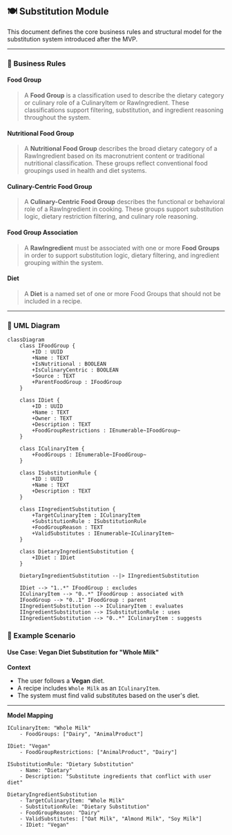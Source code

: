 ## 🍽️ Substitution Module

This document defines the core business rules and structural model for the substitution system introduced after the MVP.

---

### 🧠 Business Rules

#### Food Group  
> A **Food Group** is a classification used to describe the dietary category or culinary role of a CulinaryItem or RawIngredient. These classifications support filtering, substitution, and ingredient reasoning throughout the system.

#### Nutritional Food Group  
> A **Nutritional Food Group** describes the broad dietary category of a RawIngredient based on its macronutrient content or traditional nutritional classification. These groups reflect conventional food groupings used in health and diet systems.

#### Culinary-Centric Food Group  
> A **Culinary-Centric Food Group** describes the functional or behavioral role of a RawIngredient in cooking. These groups support substitution logic, dietary restriction filtering, and culinary role reasoning.

#### Food Group Association  
> A **RawIngredient** must be associated with one or more **Food Groups** in order to support substitution logic, dietary filtering, and ingredient grouping within the system.

#### Diet  
> A **Diet** is a named set of one or more Food Groups that should not be included in a recipe.

---

### 🧩 UML Diagram

```mermaid
classDiagram
    class IFoodGroup {
        +ID : UUID
        +Name : TEXT
        +IsNutritional : BOOLEAN
        +IsCulinaryCentric : BOOLEAN
        +Source : TEXT
        +ParentFoodGroup : IFoodGroup
    }

    class IDiet {
        +ID : UUID
        +Name : TEXT
        +Owner : TEXT
        +Description : TEXT
        +FoodGroupRestrictions : IEnumerable~IFoodGroup~
    }

    class ICulinaryItem {
        +FoodGroups : IEnumerable~IFoodGroup~
    }

    class ISubstitutionRule {
        +ID : UUID
        +Name : TEXT
        +Description : TEXT
    }

    class IIngredientSubstitution {
        +TargetCulinaryItem : ICulinaryItem
        +SubstitutionRule : ISubstitutionRule
        +FoodGroupReason : TEXT
        +ValidSubstitutes : IEnumerable~ICulinaryItem~
    }

    class DietaryIngredientSubstitution {
        +IDiet : IDiet
    }

    DietaryIngredientSubstitution --|> IIngredientSubstitution

    IDiet --> "1..*" IFoodGroup : excludes
    ICulinaryItem --> "0..*" IFoodGroup : associated with
    IFoodGroup --> "0..1" IFoodGroup : parent
    IIngredientSubstitution --> ICulinaryItem : evaluates
    IIngredientSubstitution --> ISubstitutionRule : uses
    IIngredientSubstitution --> "0..*" ICulinaryItem : suggests

```

### 🧪 Example Scenario

#### Use Case: Vegan Diet Substitution for "Whole Milk"

**Context**  
- The user follows a **Vegan** diet.  
- A recipe includes `Whole Milk` as an `ICulinaryItem`.  
- The system must find valid substitutes based on the user's diet.

---

**Model Mapping**

```plaintext
ICulinaryItem: "Whole Milk"
    - FoodGroups: ["Dairy", "AnimalProduct"]

IDiet: "Vegan"
    - FoodGroupRestrictions: ["AnimalProduct", "Dairy"]

ISubstitutionRule: "Dietary Substitution"
    - Name: "Dietary"
    - Description: "Substitute ingredients that conflict with user diet"

DietaryIngredientSubstitution
    - TargetCulinaryItem: "Whole Milk"
    - SubstitutionRule: "Dietary Substitution"
    - FoodGroupReason: "Dairy"
    - ValidSubstitutes: ["Oat Milk", "Almond Milk", "Soy Milk"]
    - IDiet: "Vegan"
